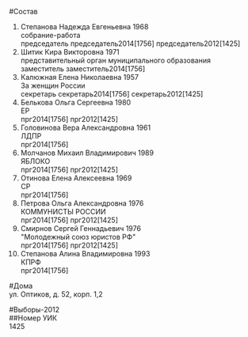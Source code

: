 #Состав  
1. Степанова Надежда Евгеньевна 1968  
    собрание-работа  
    председатель председатель2014[1756] председатель2012[1425]  
2. Шитик Кира Викторовна 1971  
    представительный орган муниципального образования  
    заместитель заместитель2014[1756]  
3. Калюжная Елена Николаевна 1957  
    За женщин России  
    секретарь секретарь2014[1756] секретарь2012[1425]  
4. Белькова Ольга Сергеевна 1980  
    ЕР  
    прг2014[1756] прг2012[1425]  
5. Головинова Вера Александровна 1961  
    ЛДПР  
    прг2014[1756]  
6. Молчанов Михаил Владимирович 1989  
    ЯБЛОКО  
    прг2014[1756] прг2012[1425]  
7. Отинова Елена Алексеевна 1969  
    СР  
    прг2014[1756]  
8. Петрова Ольга Александровна 1976  
    КОММУНИСТЫ РОССИИ  
    прг2014[1756] прг2012[1425]  
9. Смирнов Сергей Геннадьевич 1976  
    "Молодежный союз юристов РФ"  
    прг2014[1756] прг2012[1425]  
10. Степанова Алина Владимировна 1993  
    КПРФ  
    прг2014[1756]  
  
#Дома  
ул. Оптиков,  д. 52, корп. 1,2  
  
#Выборы-2012  
##Номер УИК  
1425  
